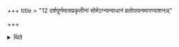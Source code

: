 +++
title = "12 दर्शपूर्णमासप्रकृतीनां सोमेऽग्न्यन्वाधानं व्रतोपायनमारण्याशनञ्"

+++

<details><summary>थिते</summary>

12. In a Soma-sacrifice (the offerings) (Iṣṭis) having the New-and-Full-moon-offerings as the basic paradigm, do not contain (the following rites): adding fuel to fires, entering into vow, eating of the forest products, waking, giving the Anvāhārya (-mess), binding and setting free (the girdle) of the wife of the sacrificer.
</details>
